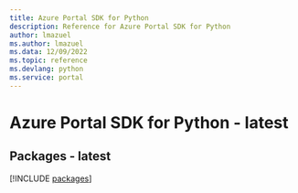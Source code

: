 ```yaml
---
title: Azure Portal SDK for Python
description: Reference for Azure Portal SDK for Python
author: lmazuel
ms.author: lmazuel
ms.data: 12/09/2022
ms.topic: reference
ms.devlang: python
ms.service: portal
---
```

# Azure Portal SDK for Python - latest
## Packages - latest
[!INCLUDE [packages](portal-index.md)]